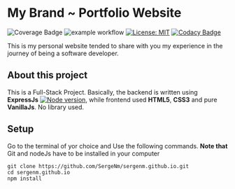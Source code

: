 # My Brand ~ Portfolio Website

![Coverage Badge](https://img.shields.io/endpoint?url=https://gist.githubusercontent.com/sergenm/779d683fbb1039a4cb92354366c96e64/raw/sergenm.github.io__heads_main.json)
![example workflow](https://github.com/SergeNm/sergenm.github.io/actions/workflows/node.js.yml/badge.svg)
[![License: MIT](https://img.shields.io/badge/License-MIT-yellow.svg)](https://opensource.org/licenses/MIT)
[![Codacy Badge](https://app.codacy.com/project/badge/Grade/1c69e407a7404c11aaf3d1a3ff407cfe)](https://www.codacy.com/gh/SergeNm/sergenm.github.io/dashboard?utm_source=github.com&amp;utm_medium=referral&amp;utm_content=SergeNm/sergenm.github.io&amp;utm_campaign=Badge_Grade)

This is my personal website tended to share with you my experience in the journey of being a software developer.

## About this project

This is a Full-Stack Project. Basically, the backend is written using **ExpressJs** [![Node version](https://img.shields.io/node/v/express.svg?style=flat)](http://nodejs.org/download/), while frontend used **HTML5**, **CSS3** and pure **VanillaJs**. No library used.

## Setup

Go to the terminal of yor choice and Use the following commands. **Note that** Git and nodeJs have to be installed in your computer

```
git clone https://github.com/SergeNm/sergenm.github.io.git
cd sergenm.github.io
npm install
```
